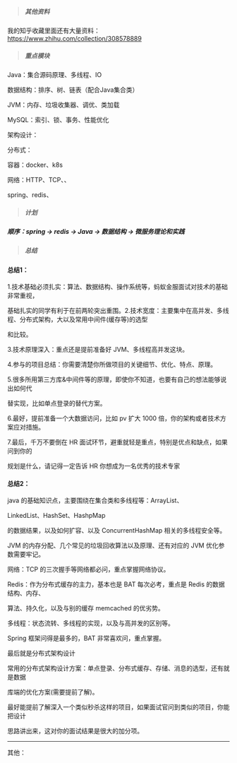 > ##### 其他资料

我的知乎收藏里面还有大量资料：https://www.zhihu.com/collection/308578889



> ##### 重点模块

Java：集合源码原理、多线程、IO

数据结构：排序、树、链表（配合Java集合类）

JVM：内存、垃圾收集器、调优、类加载

MySQL：索引、锁、事务、性能优化

架构设计：

分布式：

容器：docker、k8s

网络：HTTP、TCP、、

spring、redis、





> ##### 计划

##### 顺序：spring -> redis -> Java -> 数据结构 -> 微服务理论和实践



> ##### 总结

#### 总结1：

1.技术基础必须扎实：算法、数据结构、操作系统等，蚂蚁金服面试对技术的基础非常重视， 

基础扎实的同学有利于在前两轮突出重围。2.技术宽度：主要集中在高并发、多线程、分布式架构，大以及常用中间件(缓存等)的选型 

和比较。 

3.技术原理深入：重点还是提前准备好 JVM、多线程高并发这块。 

4.参与的项目总结：你需要清楚你所做项目的关键细节、优化、特点、原理。 

5.很多所用第三方库&中间件等的原理，即使你不知道，也要有自己的想法能够说出如何代 

替实现，比如单点登录的替代方案。 

6.最好，提前准备一个大数据访问，比如 pv 扩大 1000 倍，你的架构或者技术方案应对措施。 

7.最后，千万不要倒在 HR 面试环节，避重就轻是重点，特别是优点和缺点，如果问到你的 

规划是什么，请记得一定告诉 HR 你想成为一名优秀的技术专家

#### 总结2：

java 的基础知识点，主要围绕在集合类和多线程等：ArrayList、

LinkedList、HashSet、HashpMap 

的数据结果，以及如何扩容、以及 ConcurrentHashMap 相关的多线程安全等。 

JVM 的内存分配、几个常见的垃圾回收算法以及原理、还有对应的 JVM 优化参数需要牢记。 

网络：TCP 的三次握手等网络都必问，重点掌握网络协议。 

Redis：作为分布式缓存的主力，基本也是 BAT 每次必考，重点是 Redis 的数据结构、内存、 

算法、持久化，以及与别的缓存 memcached 的优劣势。 

多线程：状态流转、多线程的实现，以及与高并发的区别等。 

Spring 框架问得是最多的，BAT 非常喜欢问，重点掌握。 

最后就是分布式架构设计 

常用的分布式架构设计方案：单点登录、分布式缓存、存储、消息的选型，还有就是数据 

库端的优化方案(需要提前了解)。 

最好能提前了解深入一个类似秒杀这样的项目，如果面试官问到类似的项目，你能把设计 

思路讲出来，这对你的面试结果是很大的加分项。 

------

其他：

